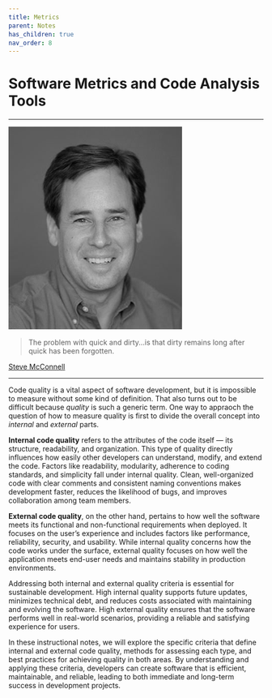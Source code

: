 ```yaml
---
title: Metrics
parent: Notes
has_children: true
nav_order: 8
---
```


# Software Metrics and Code Analysis Tools

<hr class="splash">

![Steve McConnell](../../images/people/steve_mcconnell.png)

<blockquote class="pretty"><span>
The problem with quick and dirty...is that dirty remains long after quick has been forgotten.
</span></blockquote>
<p class="attribution"><a href="https://stevemcconnell.com/">Steve McConnell</a></p>

<hr class="splash-bottom">

Code quality is a vital aspect of software development, but it is impossible to measure without 
some kind of definition. That also turns out to be difficult because *quality* is such a generic term.
One way to appraoch the question of how to measure quality is first to divide the overall concept into
*internal* and *external* parts.

**Internal code quality** refers to the attributes of the code itself — its structure, readability, and 
organization. This type of quality directly influences how easily other developers can understand, 
modify, and extend the code. Factors like readability, modularity, adherence to coding standards, and 
simplicity fall under internal quality. Clean, well-organized code with clear comments and consistent 
naming conventions makes development faster, reduces the likelihood of bugs, and improves collaboration 
among team members.

**External code quality**, on the other hand, pertains to how well the software meets its functional and 
non-functional requirements when deployed. It focuses on the user’s experience and includes factors 
like performance, reliability, security, and usability. While internal quality concerns how the code 
works under the surface, external quality focuses on how well the application meets end-user needs and 
maintains stability in production environments.

Addressing both internal and external quality criteria is essential for sustainable development. High 
internal quality supports future updates, minimizes technical debt, and reduces costs associated with 
maintaining and evolving the software. High external quality ensures that the software performs well in 
real-world scenarios, providing a reliable and satisfying experience for users.

In these instructional notes, we will explore the specific criteria that define internal and external 
code quality, methods for assessing each type, and best practices for achieving quality in both areas. 
By understanding and applying these criteria, developers can create software that is efficient, 
maintainable, and reliable, leading to both immediate and long-term success in development projects.


